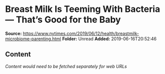 # Breast Milk Is Teeming With Bacteria — That’s Good for the Baby

**Source:** https://www.nytimes.com/2019/06/12/health/breastmilk-microbiome-parenting.html
**Folder:** Unread
**Added:** 2019-06-16T20:52:46




## Content
*Content would need to be fetched separately for web URLs*
